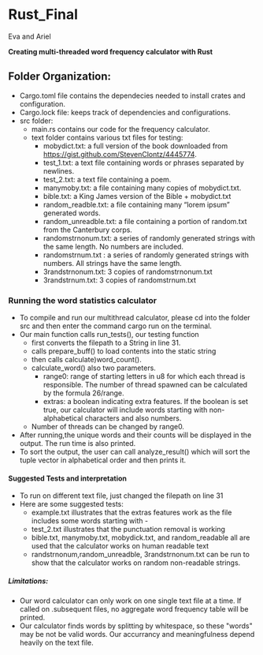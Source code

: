# Rust_Final
Eva and Ariel

**Creating multi-threaded word frequency calculator with Rust**

## Folder Organization:
* Cargo.toml file contains the dependecies needed to install crates and configuration.
* Cargo.lock file: keeps track of dependencies and configurations.
* src folder:
    * main.rs contains our code for the frequency calculator.
    * text folder contains various txt files for testing:
        * mobydict.txt: a full version of the book downloaded from https://gist.github.com/StevenClontz/4445774.
        * test_1.txt: a text file containing words or phrases separated by newlines.
        * test_2.txt: a text file containing a poem.
        * manymoby.txt: a file containing many copies of mobydict.txt.
        * bible.txt: a King James version of the Bible + mobydict.txt
        * random_readble.txt: a file containing many “lorem ipsum” generated words.
        * random_unreadble.txt: a file containing a portion of random.txt from the Canterbury corps.
        * randomstrnonum.txt: a series of randomly generated strings with the same length. No numbers are included.
        * randomstrnum.txt : a series of randomly generated strings with numbers. All strings have the same length.
        * 3randstrnonum.txt: 3 copies of randomstrnonum.txt
        * 3randstrnum.txt: 3 copies of randomstrnum.txt


### Running the word statistics calculator
* To compile and run our multithread calculator, please cd into the folder src and then enter the command cargo run on the terminal.
* Our main function calls run_tests(), our testing function
    * first converts the filepath to a String in line 31.
    * calls prepare_buff() to load contents into the static string
    * then calls calculate)word_count().
    *  calculate_word() also two parameters. 
        * range0: range of starting letters in u8 for which each thread is responsible. The number of thread spawned can be calculated by the formula 26/range.
        * extras: a boolean indicating extra features. If the boolean is set true, our calculator will include words starting with non-alphabetical characters and also numbers.
    *   Number of threads can be changed by range0.
* After running,the unique words and their counts will be displayed in the output. The run time is also printed.
* To sort the output, the user can call analyze_result() which will sort the tuple vector in alphabetical order and then prints it.


#### Suggested Tests and interpretation
* To run on different text file, just changed the filepath on line 31
* Here are some suggested tests:
    * example.txt illustrates that the extras features work as the file includes some words starting with -
    * test_2.txt illustrates that the punctuation removal is working
    * bible.txt, manymoby.txt, mobydick.txt, and random_readable all are used that the calculator works on human readable text
    * randstrnonum,random_unreadble, 3randstrnonum.txt can be run to show that the calculator works on random non-readable strings. 



##### Limitations:
* Our word calculator can only work on one single text file at a time. If called on .subsequent files, no aggregate word frequency table will be printed.
* Our calculator finds words by splitting by whitespace, so these "words" may be not be valid words. Our accurrancy and meaningfulness depend heavily on the text file.
